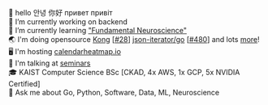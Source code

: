 👋 hello 안녕 你好 привет привіт  
🔭 I’m currently working on backend  
🌱 I’m currently learning ["Fundamental Neuroscience"](https://www.goodreads.com/book/show/13658691-fundamental-neuroscience)  
🌏 I'm doing opensource [Kong](https://github.com/Kong/kong) [[#28](https://github.com/Kong/lua-multipart/pull/28)] [json-iterator/go](https://github.com/json-iterator/go) [[#480](https://github.com/json-iterator/go/pull/480)] and lots [more](https://github.com/nikolaydubina?tab=repositories&q=&type=source&language=&sort=stargazers)!   
🖥 I'm hosting [calendarheatmap.io](http://calendarheatmap.io/)  
📖 I'm talking at [seminars](https://github.com/nikolaydubina/presentations)  
🎓 KAIST Computer Science BSc [CKAD, 4x AWS, 1x GCP, 5x NVIDIA Certified]  
💬 Ask me about Go, Python, Software, Data, ML, Neuroscience
